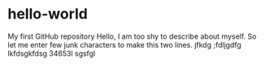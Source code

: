 # hello-world
My first GitHub repository
Hello, I am too shy to describe about myself. So let me enter few junk characters to make this two lines.
jfkdg ;fdljgdfg lkfdsgkfdsg 34653l sgsfgl 
